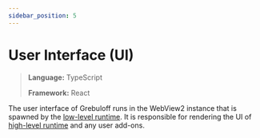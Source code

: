 ```yaml
---
sidebar_position: 5
---
```


# User Interface (UI)

> **Language:** TypeScript
>
> **Framework:** React

The user interface of Grebuloff runs in the WebView2 instance that is spawned by
the [low-level runtime](/architecture/llrt). It is responsible for rendering the
UI of [high-level runtime](/architecture/hlrt) and any user add-ons.
